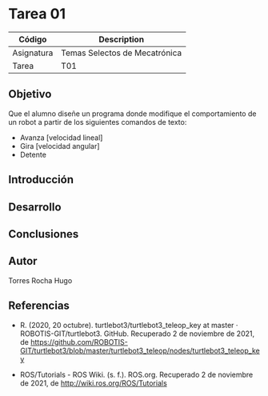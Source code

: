 # Tarea 01

| Código | Description |
| ------ | ----------- |
| Asignatura   | Temas Selectos de Mecatrónica |
| Tarea | T01 |

## Objetivo

Que el alumno diseñe un programa donde modifique el comportamiento de un robot a partir de los siguientes comandos de texto:

* Avanza  [velocidad lineal]
* Gira        [velocidad angular]
* Detente

## Introducción



## Desarrollo



## Conclusiones



## Autor

Torres Rocha Hugo

## Referencias

* R. (2020, 20 octubre). turtlebot3/turtlebot3_teleop_key at master · ROBOTIS-GIT/turtlebot3. GitHub. Recuperado 2 de noviembre de 2021, de https://github.com/ROBOTIS-GIT/turtlebot3/blob/master/turtlebot3_teleop/nodes/turtlebot3_teleop_key

* ROS/Tutorials - ROS Wiki. (s. f.). ROS.org. Recuperado 2 de noviembre de 2021, de http://wiki.ros.org/ROS/Tutorials